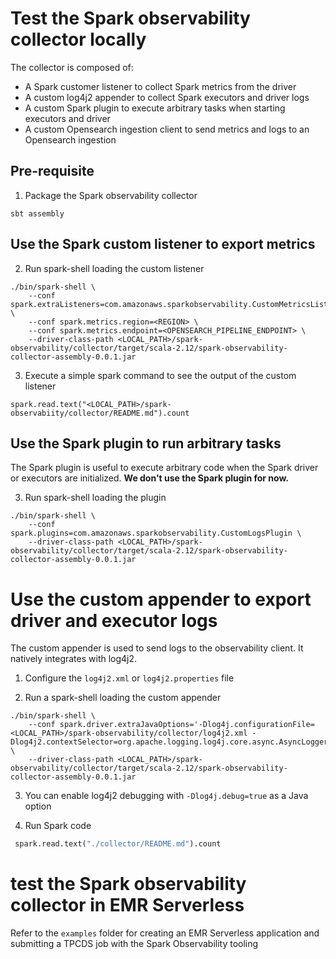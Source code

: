 # Test the Spark observability collector locally

The collector is composed of:
- A Spark customer listener to collect Spark metrics from the driver
- A custom log4j2 appender to collect Spark executors and driver logs
- A custom Spark plugin to execute arbitrary tasks when starting executors and driver  
- A custom Opensearch ingestion client to send metrics and logs to an Opensearch ingestion

## Pre-requisite

1. Package the Spark observability collector

```
sbt assembly
```

## Use the Spark custom listener to export metrics

2. Run spark-shell loading the custom listener
```shell
./bin/spark-shell \
    --conf spark.extraListeners=com.amazonaws.sparkobservability.CustomMetricsListener \
    --conf spark.metrics.region=<REGION> \
    --conf spark.metrics.endpoint=<OPENSEARCH_PIPELINE_ENDPOINT> \
    --driver-class-path <LOCAL_PATH>/spark-observability/collector/target/scala-2.12/spark-observability-collector-assembly-0.0.1.jar
```

3. Execute a simple spark command to see the output of the custom listener
```
spark.read.text("<LOCAL_PATH>/spark-observabiity/collector/README.md").count
```

## Use the Spark plugin to run arbitrary tasks

The Spark plugin is useful to execute arbitrary code when the Spark driver or executors are initialized. **We don't use the Spark plugin for now.**

3. Run spark-shell loading the plugin
```shell
./bin/spark-shell \
    --conf spark.plugins=com.amazonaws.sparkobservability.CustomLogsPlugin \
    --driver-class-path <LOCAL_PATH>/spark-observability/collector/target/scala-2.12/spark-observability-collector-assembly-0.0.1.jar
```


# Use the custom appender to export driver and executor logs

The custom appender is used to send logs to the observability client. It natively integrates with log4j2.

1. Configure the `log4j2.xml` or `log4j2.properties` file

2. Run a spark-shell loading the custom appender
```shell
./bin/spark-shell \
    --conf spark.driver.extraJavaOptions='-Dlog4j.configurationFile=<LOCAL_PATH>/spark-observability/collector/log4j2.xml -Dlog4j2.contextSelector=org.apache.logging.log4j.core.async.AsyncLoggerContextSelector' \
    --driver-class-path <LOCAL_PATH>/spark-observability/collector/target/scala-2.12/spark-observability-collector-assembly-0.0.1.jar 
```
3. You can enable log4j2 debugging with `-Dlog4j.debug=true` as a Java option

4. Run Spark code
```python
 spark.read.text("./collector/README.md").count
```

# test the Spark observability collector in EMR Serverless

 Refer to the `examples` folder for creating an EMR Serverless application and submitting a TPCDS job with the Spark Observability tooling